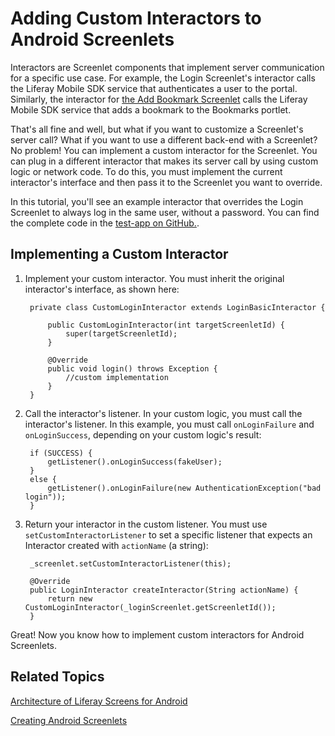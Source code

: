 # Adding Custom Interactors to Android Screenlets

Interactors are Screenlet components that implement server communication for a 
specific use case. For example, the Login Screenlet's interactor calls the 
Liferay Mobile SDK service that authenticates a user to the portal. Similarly, 
the interactor for 
[the Add Bookmark Screenlet](/develop/tutorials/-/knowledge_base/6-2/creating-android-screenlets) 
calls the Liferay Mobile SDK service that adds a bookmark to the Bookmarks 
portlet. 

That's all fine and well, but what if you want to customize a Screenlet's server 
call? What if you want to use a different back-end with a Screenlet? No problem! 
You can implement a custom interactor for the Screenlet. You can plug in a 
different interactor that makes its server call by using custom logic or network 
code. To do this, you must implement the current interactor's interface and then 
pass it to the Screenlet you want to override. 

In this tutorial, you'll see an example interactor that overrides the Login 
Screenlet to always log in the same user, without a password. You can find the 
complete code in the 
[test-app on GitHub.](https://github.com/liferay/liferay-screens/blob/develop/android/samples/test-app/src/main/java/com/liferay/mobile/screens/testapp/CustomInteractorActivity.java).

## Implementing a Custom Interactor

1. Implement your custom interactor. You must inherit the original interactor's 
   interface, as shown here: 

        private class CustomLoginInteractor extends LoginBasicInteractor {

            public CustomLoginInteractor(int targetScreenletId) {
                super(targetScreenletId);
            }

            @Override
            public void login() throws Exception {
                //custom implementation
            }
        }

2. Call the interactor's listener. In your custom logic, you must call the 
   interactor's listener. In this example, you must call `onLoginFailure` and 
   `onLoginSuccess`, depending on your custom logic's result: 

        if (SUCCESS) {
            getListener().onLoginSuccess(fakeUser);
        }
        else {
            getListener().onLoginFailure(new AuthenticationException("bad login"));
        }

3. Return your interactor in the custom listener. You must use 
   `setCustomInteractorListener` to set a specific listener that expects an 
   Interactor created with `actionName` (a string): 

        _screenlet.setCustomInteractorListener(this);

        @Override
        public LoginInteractor createInteractor(String actionName) {
            return new CustomLoginInteractor(_loginScreenlet.getScreenletId());
        }

Great! Now you know how to implement custom interactors for Android Screenlets.

## Related Topics

[Architecture of Liferay Screens for Android](/develop/tutorials/-/knowledge_base/6-2/architecture-of-liferay-screens-for-android)

[Creating Android Screenlets](/develop/tutorials/-/knowledge_base/6-2/creating-android-screenlets)
